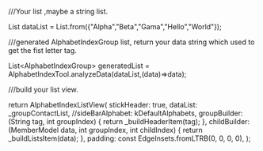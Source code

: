 ///Your list ,maybe a string list.

List<String> dataList = List.from({"Alpha","Beta","Gama","Hello","World"});

///generated AlphabetIndexGroup list, return your data string which used to get the fist letter tag.

List<AlphabetIndexGroup<String>> generatedList = AlphabetIndexTool.analyzeData(dataList,(data)=>data);

///build your list view.

return AlphabetIndexListView(
      stickHeader: true,
      dataList: _groupContactList,
      //sideBarAlphabet: kDefaultAlphabets,
      groupBuilder: (String tag, int groupIndex) {
        return _buildHeaderItem(tag);
      },
      childBuilder: (MemberModel data, int groupIndex, int childIndex) {
        return _buildListsItem(data);
      },
      padding: const EdgeInsets.fromLTRB(0, 0, 0, 0),
);


